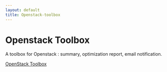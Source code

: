 ```yaml
---
layout: default
title: Openstack-toolbox
---
```


# Openstack Toolbox

A toolbox for Openstack : summary, optimization report, email notification.

[OpenStack Toolbox](https://github.com/ClaraVnk/openstack-toolbox)